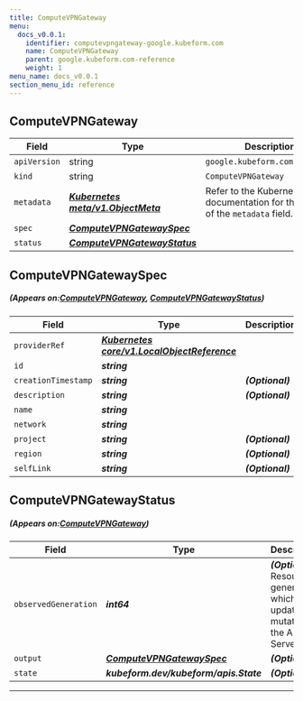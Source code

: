 ```yaml
---
title: ComputeVPNGateway
menu:
  docs_v0.0.1:
    identifier: computevpngateway-google.kubeform.com
    name: ComputeVPNGateway
    parent: google.kubeform.com-reference
    weight: 1
menu_name: docs_v0.0.1
section_menu_id: reference
---
```


## ComputeVPNGateway
| Field | Type | Description |
| ------ | ----- | ----------- |
| `apiVersion` | string | `google.kubeform.com/v1alpha1` |
|    `kind` | string | `ComputeVPNGateway` |
| `metadata` | ***[Kubernetes meta/v1.ObjectMeta](https://kubernetes.io/docs/reference/generated/kubernetes-api/v1.13/#objectmeta-v1-meta)***|Refer to the Kubernetes API documentation for the fields of the `metadata` field.|
| `spec` | ***[ComputeVPNGatewaySpec](#ComputeVPNGatewaySpec)***||
| `status` | ***[ComputeVPNGatewayStatus](#ComputeVPNGatewayStatus)***||
## ComputeVPNGatewaySpec
##### (Appears on:[ComputeVPNGateway](#ComputeVPNGateway), [ComputeVPNGatewayStatus](#ComputeVPNGatewayStatus))
| Field | Type | Description |
| ------ | ----- | ----------- |
| `providerRef` | ***[Kubernetes core/v1.LocalObjectReference](https://kubernetes.io/docs/reference/generated/kubernetes-api/v1.13/#localobjectreference-v1-core)***||
| `id` | ***string***||
| `creationTimestamp` | ***string***| ***(Optional)*** |
| `description` | ***string***| ***(Optional)*** |
| `name` | ***string***||
| `network` | ***string***||
| `project` | ***string***| ***(Optional)*** |
| `region` | ***string***| ***(Optional)*** |
| `selfLink` | ***string***| ***(Optional)*** |
## ComputeVPNGatewayStatus
##### (Appears on:[ComputeVPNGateway](#ComputeVPNGateway))
| Field | Type | Description |
| ------ | ----- | ----------- |
| `observedGeneration` | ***int64***| ***(Optional)*** Resource generation, which is updated on mutation by the API Server.|
| `output` | ***[ComputeVPNGatewaySpec](#ComputeVPNGatewaySpec)***| ***(Optional)*** |
| `state` | ***kubeform.dev/kubeform/apis.State***| ***(Optional)*** |
---
